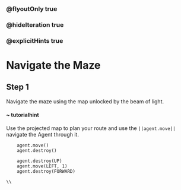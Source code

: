 ### @flyoutOnly true
### @hideIteration true
### @explicitHints true

# Navigate the Maze

## Step 1
Navigate the maze using the map unlocked by the beam of light.

#### ~ tutorialhint
Use the projected map to plan your route and use the ``||agent.move||`` navigate the Agent through it.


```ghost
    agent.move()
    agent.destroy()
```
```template
    agent.destroy(UP)
    agent.move(LEFT, 1)
    agent.destroy(FORWARD)
```

```package
\\
```